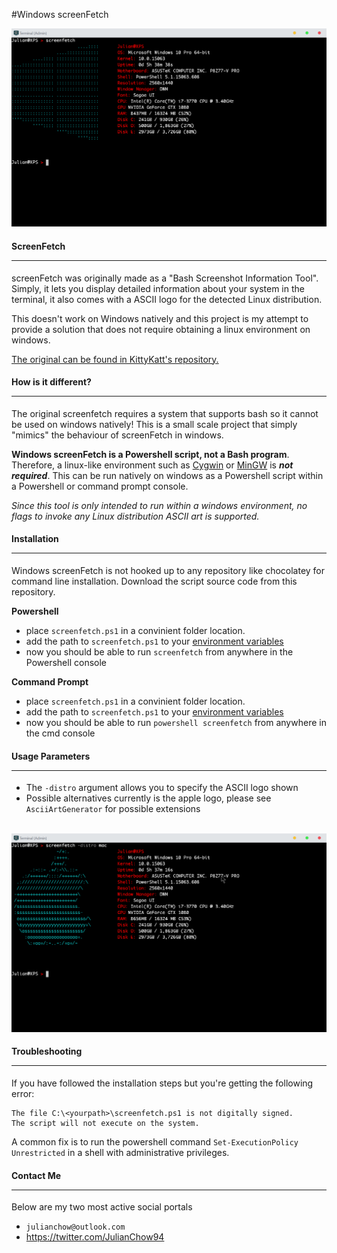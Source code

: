 #Windows screenFetch

<img src="screenshots/ss.png"/>

#### ScreenFetch <hr>

screenFetch was originally made as a "Bash Screenshot Information Tool". Simply, it lets you display detailed information about your system in the terminal, it also comes with a ASCII logo for the detected Linux distribution.

This doesn't work on Windows natively and this project is my attempt to provide a solution that does not require obtaining a linux environment on windows.

<a href="https://github.com/KittyKatt/screenFetch"> The original can be found in KittyKatt's repository.</a>

#### How is it different? <hr>
The original screenfetch requires a system that supports bash so it cannot be used on windows natively! This is a small scale project that simply "mimics" the behaviour of screenFetch in windows. 

**Windows screenFetch is a Powershell script, not a Bash program**. Therefore, a linux-like environment such as <a href="https://www.cygwin.com/"> Cygwin</a> or <a href="http://www.mingw.org/wiki/msys">MinGW</a> is ***not required***. This can be run natively on windows as a Powershell script within a Powershell or command prompt console.

*Since this tool is only intended to run within a windows environment, no flags to invoke any Linux distribution ASCII art is supported.*

#### Installation <hr>

Windows screenFetch is not hooked up to any repository like chocolatey for command line installation. Download the script source code from this repository.

<b>Powershell</b>
-  place `screenfetch.ps1` in a convinient folder location.
-  add the path to `screenfetch.ps1` to your <a href="http://www.computerhope.com/issues/ch000549.htm">environment variables</a>
-  now you should be able to run `screenfetch` from anywhere in the Powershell console

<b>Command Prompt</b>
-  place `screenfetch.ps1` in a convinient folder location.
-  add the path to `screenfetch.ps1` to your <a href="http://www.computerhope.com/issues/ch000549.htm">environment variables</a>
-  now you should be able to run `powershell screenfetch` from anywhere in the cmd console


#### Usage Parameters <hr>
- The `-distro` argument allows you to specify the ASCII logo shown
- Possible alternatives currently is the apple logo, please see `AsciiArtGenerator` for possible extensions

<br>
<img src="screenshots/mac.png">

#### Troubleshooting <hr>
If you have followed the installation steps but you're getting the following error:

```
The file C:\<yourpath>\screenfetch.ps1 is not digitally signed. 
The script will not execute on the system.
```

A common fix is to run the powershell command `Set-ExecutionPolicy Unrestricted` in a shell with administrative privileges.


#### Contact Me <hr>
Below are my two most active social portals

- `julianchow@outlook.com`
- https://twitter.com/JulianChow94
